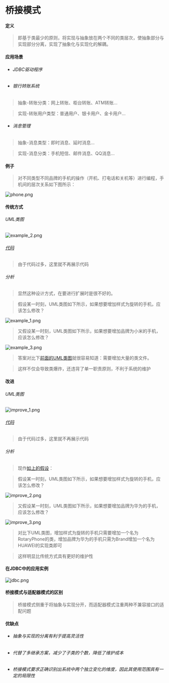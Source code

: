# 桥接模式

#### 定义

>即基于类最少的原则，将实现与抽象放在两个不同的类层次，使抽象部分与实现部分分离，实现了抽象化与实现化的解耦。

#### 应用场景

* ###### JDBC驱动程序

* ###### 银行转账系统

>抽象-转账分类：网上转账、柜台转账、ATM转账...

>实现-转账用户类型：普通用户、银卡用户、金卡用户...

* ###### 消息管理

>抽象-消息类型：即时消息、延时消息...

>实现-消息分类：手机短信、邮件消息、QQ消息...

#### 例子

>对不同类型不同品牌的手机的操作（开机、打电话和关机等）进行编程，手机间的层次关系如下图所示：

![phone.png](../../../../img/pattern/sp/bridge/phone.png)

#### 传统方式

###### UML类图

![example_2.png](../../../../img/pattern/sp/bridge/example_2.png)

###### [代码](../../../../../src/main/java/org/fade/pattern/sp/bridge/example)

>由于代码过多，这里就不再展示代码

###### 分析

>显然这种设计方式，在要进行扩展时是很不好的。

>假设某一时刻，UML类图如下所示，如果想要增加样式为旋转的手机，应该怎么修改？

![example_1.png](../../../../img/pattern/sp/bridge/example_1.png)

>又假设某一时刻，UML类图如下所示，如果想要增加品牌为小米的手机，应该怎么修改？

![example_3.png](../../../../img/pattern/sp/bridge/example_3.png)

>答案对比下[前面的UML类图](./bridge.md#UML类图)就很容易知道：需要增加大量的类文件。

>这样不仅会导致类爆炸，还违背了单一职责原则，不利于系统的维护

#### 改进

###### UML类图

![improve_1.png](../../../../img/pattern/sp/bridge/improve_1.png)

###### [代码](../../../../../src/main/java/org/fade/pattern/sp/bridge/improve)

>由于代码过多，这里就不再展示代码

###### 分析

>现作[如上的假设](./bridge.md#分析)：

>假设某一时刻，UML类图如下所示，如果想要增加样式为旋转的手机，应该怎么修改？

![improve_2.png](../../../../img/pattern/sp/bridge/improve_2.png)

>又假设某一时刻，UML类图如下所示，如果想要增加品牌为华为的手机，应该怎么修改？

![improve_3.png](../../../../img/pattern/sp/bridge/improve_3.png)

>对比下UML类图，增加样式为旋转的手机只需要增加一个名为RotaryPhone的类，增加品牌为华为的手机只需为Brand增加一个名为HUAWEI的实现类即可

>这样明显比传统方式具有更好的维护性

#### 在JDBC中的应用实例

![jdbc.png](../../../../img/pattern/sp/bridge/jdbc.png)

#### 桥接模式与适配器模式的区别

>桥接模式侧重于将抽象与实现分开，而适配器模式注重两种不兼容接口的适配问题

#### 优缺点

* ###### 抽象与实现的分离有利于提高灵活性

* ###### 代替了多继承方案，减少了子类的个数，降低了维护成本

* ###### 桥接模式要求正确识别出系统中两个独立变化的维度，因此其使用范围具有一定的局限性
